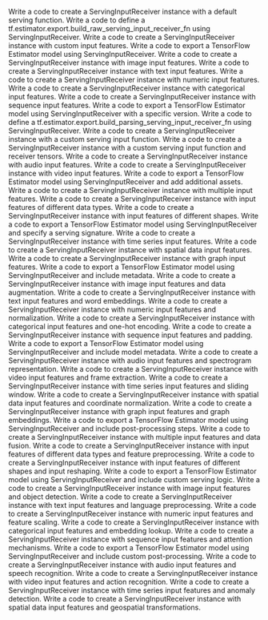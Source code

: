 
Write a code to create a ServingInputReceiver instance with a default serving function.
Write a code to define a tf.estimator.export.build_raw_serving_input_receiver_fn using ServingInputReceiver.
Write a code to create a ServingInputReceiver instance with custom input features.
Write a code to export a TensorFlow Estimator model using ServingInputReceiver.
Write a code to create a ServingInputReceiver instance with image input features.
Write a code to create a ServingInputReceiver instance with text input features.
Write a code to create a ServingInputReceiver instance with numeric input features.
Write a code to create a ServingInputReceiver instance with categorical input features.
Write a code to create a ServingInputReceiver instance with sequence input features.
Write a code to export a TensorFlow Estimator model using ServingInputReceiver with a specific version.
Write a code to define a tf.estimator.export.build_parsing_serving_input_receiver_fn using ServingInputReceiver.
Write a code to create a ServingInputReceiver instance with a custom serving input function.
Write a code to create a ServingInputReceiver instance with a custom serving input function and receiver tensors.
Write a code to create a ServingInputReceiver instance with audio input features.
Write a code to create a ServingInputReceiver instance with video input features.
Write a code to export a TensorFlow Estimator model using ServingInputReceiver and add additional assets.
Write a code to create a ServingInputReceiver instance with multiple input features.
Write a code to create a ServingInputReceiver instance with input features of different data types.
Write a code to create a ServingInputReceiver instance with input features of different shapes.
Write a code to export a TensorFlow Estimator model using ServingInputReceiver and specify a serving signature.
Write a code to create a ServingInputReceiver instance with time series input features.
Write a code to create a ServingInputReceiver instance with spatial data input features.
Write a code to create a ServingInputReceiver instance with graph input features.
Write a code to export a TensorFlow Estimator model using ServingInputReceiver and include metadata.
Write a code to create a ServingInputReceiver instance with image input features and data augmentation.
Write a code to create a ServingInputReceiver instance with text input features and word embeddings.
Write a code to create a ServingInputReceiver instance with numeric input features and normalization.
Write a code to create a ServingInputReceiver instance with categorical input features and one-hot encoding.
Write a code to create a ServingInputReceiver instance with sequence input features and padding.
Write a code to export a TensorFlow Estimator model using ServingInputReceiver and include model metadata.
Write a code to create a ServingInputReceiver instance with audio input features and spectrogram representation.
Write a code to create a ServingInputReceiver instance with video input features and frame extraction.
Write a code to create a ServingInputReceiver instance with time series input features and sliding window.
Write a code to create a ServingInputReceiver instance with spatial data input features and coordinate normalization.
Write a code to create a ServingInputReceiver instance with graph input features and graph embeddings.
Write a code to export a TensorFlow Estimator model using ServingInputReceiver and include post-processing steps.
Write a code to create a ServingInputReceiver instance with multiple input features and data fusion.
Write a code to create a ServingInputReceiver instance with input features of different data types and feature preprocessing.
Write a code to create a ServingInputReceiver instance with input features of different shapes and input reshaping.
Write a code to export a TensorFlow Estimator model using ServingInputReceiver and include custom serving logic.
Write a code to create a ServingInputReceiver instance with image input features and object detection.
Write a code to create a ServingInputReceiver instance with text input features and language preprocessing.
Write a code to create a ServingInputReceiver instance with numeric input features and feature scaling.
Write a code to create a ServingInputReceiver instance with categorical input features and embedding lookup.
Write a code to create a ServingInputReceiver instance with sequence input features and attention mechanisms.
Write a code to export a TensorFlow Estimator model using ServingInputReceiver and include custom post-processing.
Write a code to create a ServingInputReceiver instance with audio input features and speech recognition.
Write a code to create a ServingInputReceiver instance with video input features and action recognition.
Write a code to create a ServingInputReceiver instance with time series input features and anomaly detection.
Write a code to create a ServingInputReceiver instance with spatial data input features and geospatial transformations.